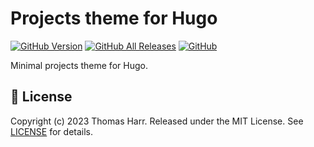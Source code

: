 # Projects theme for Hugo

[![GitHub Version][version-shield]][releases]
[![GitHub All Releases][downloads-shield]][releases]
[![GitHub][licence-shield]][mit-licence]

Minimal projects theme for Hugo.

## 📜 License

Copyright (c) 2023 Thomas Harr. Released under the MIT License. See [LICENSE](LICENSE) for details.

[downloads-shield]: https://img.shields.io/github/downloads/harrtho/hugo-theme-projects/total.svg
[licence-shield]: https://img.shields.io/github/license/harrtho/hugo-theme-projects.svg
[mit-licence]: http://opensource.org/licenses/MIT
[releases]: https://github.com/harrtho/hugo-theme-projects/releases
[version-shield]: https://img.shields.io/github/release/harrtho/hugo-theme-projects.svg
